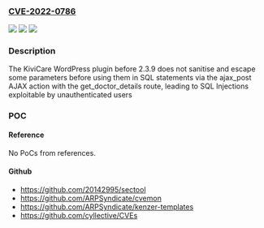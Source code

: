 ### [CVE-2022-0786](https://cve.mitre.org/cgi-bin/cvename.cgi?name=CVE-2022-0786)
![](https://img.shields.io/static/v1?label=Product&message=KiviCare%20%E2%80%93%20Clinic%20%26%20Patient%20Management%20System%20(EHR)&color=blue)
![](https://img.shields.io/static/v1?label=Version&message=2.3.9%3C%202.3.9%20&color=brighgreen)
![](https://img.shields.io/static/v1?label=Vulnerability&message=CWE-89%20SQL%20Injection&color=brighgreen)

### Description

The KiviCare WordPress plugin before 2.3.9 does not sanitise and escape some parameters before using them in SQL statements via the ajax_post AJAX action with the get_doctor_details route, leading to SQL Injections exploitable by unauthenticated users

### POC

#### Reference
No PoCs from references.

#### Github
- https://github.com/20142995/sectool
- https://github.com/ARPSyndicate/cvemon
- https://github.com/ARPSyndicate/kenzer-templates
- https://github.com/cyllective/CVEs

